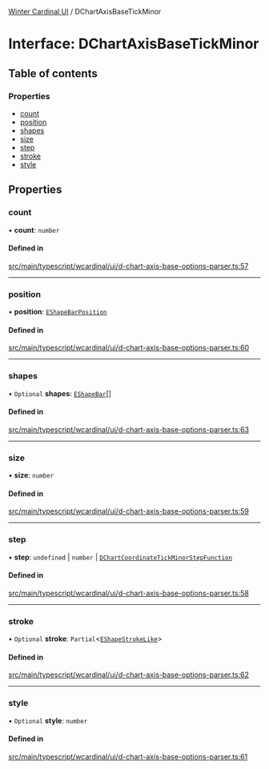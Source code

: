 [Winter Cardinal UI](../README.md) / DChartAxisBaseTickMinor

# Interface: DChartAxisBaseTickMinor

## Table of contents

### Properties

- [count](DChartAxisBaseTickMinor.md#count)
- [position](DChartAxisBaseTickMinor.md#position)
- [shapes](DChartAxisBaseTickMinor.md#shapes)
- [size](DChartAxisBaseTickMinor.md#size)
- [step](DChartAxisBaseTickMinor.md#step)
- [stroke](DChartAxisBaseTickMinor.md#stroke)
- [style](DChartAxisBaseTickMinor.md#style)

## Properties

### count

• **count**: `number`

#### Defined in

[src/main/typescript/wcardinal/ui/d-chart-axis-base-options-parser.ts:57](https://github.com/winter-cardinal/winter-cardinal-ui/blob/v0.154.0/src/main/typescript/wcardinal/ui/d-chart-axis-base-options-parser.ts#L57)

___

### position

• **position**: [`EShapeBarPosition`](../README.md#eshapebarposition)

#### Defined in

[src/main/typescript/wcardinal/ui/d-chart-axis-base-options-parser.ts:60](https://github.com/winter-cardinal/winter-cardinal-ui/blob/v0.154.0/src/main/typescript/wcardinal/ui/d-chart-axis-base-options-parser.ts#L60)

___

### shapes

• `Optional` **shapes**: [`EShapeBar`](../classes/EShapeBar.md)[]

#### Defined in

[src/main/typescript/wcardinal/ui/d-chart-axis-base-options-parser.ts:63](https://github.com/winter-cardinal/winter-cardinal-ui/blob/v0.154.0/src/main/typescript/wcardinal/ui/d-chart-axis-base-options-parser.ts#L63)

___

### size

• **size**: `number`

#### Defined in

[src/main/typescript/wcardinal/ui/d-chart-axis-base-options-parser.ts:59](https://github.com/winter-cardinal/winter-cardinal-ui/blob/v0.154.0/src/main/typescript/wcardinal/ui/d-chart-axis-base-options-parser.ts#L59)

___

### step

• **step**: `undefined` \| `number` \| [`DChartCoordinateTickMinorStepFunction`](../README.md#dchartcoordinatetickminorstepfunction)

#### Defined in

[src/main/typescript/wcardinal/ui/d-chart-axis-base-options-parser.ts:58](https://github.com/winter-cardinal/winter-cardinal-ui/blob/v0.154.0/src/main/typescript/wcardinal/ui/d-chart-axis-base-options-parser.ts#L58)

___

### stroke

• `Optional` **stroke**: `Partial`<[`EShapeStrokeLike`](EShapeStrokeLike.md)\>

#### Defined in

[src/main/typescript/wcardinal/ui/d-chart-axis-base-options-parser.ts:62](https://github.com/winter-cardinal/winter-cardinal-ui/blob/v0.154.0/src/main/typescript/wcardinal/ui/d-chart-axis-base-options-parser.ts#L62)

___

### style

• `Optional` **style**: `number`

#### Defined in

[src/main/typescript/wcardinal/ui/d-chart-axis-base-options-parser.ts:61](https://github.com/winter-cardinal/winter-cardinal-ui/blob/v0.154.0/src/main/typescript/wcardinal/ui/d-chart-axis-base-options-parser.ts#L61)
